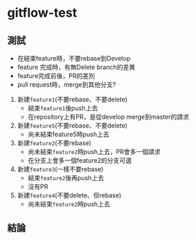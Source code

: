 # gitflow-test

## 測試

 - 在結束feature時，不要rebase到Develop
 - feature 完成時，有無Delete branch的差異
 - feature完成前後，PR的差別
 - pull request時，merge到其他分支?

1. 新建`feature1`(不要rebase、不要delete)
    - 結束`feature1`後push上去
    - 在repository上有PR，是從develop merge到master的請求
2. 新建`feature5`(不要rebase、不要delete)
    - 尚未結束feature5時push上去
3. 新建`feature2`(不要rebase)
    - 尚未結束`feature2`時push上去，PR會多一個請求
    - 在分支上會多一個feature2的分支可選
4. 新建`feature3`(一樣不要rebase)
    - 結束`feature2`後再push上去
    - 沒有PR
5. 新建`feature4`(不要delete、但rebase)
    - 尚未結束`feature2`時push上去


## 結論